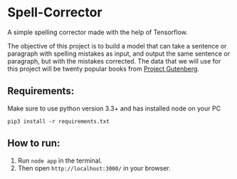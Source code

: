 # Spell-Corrector

A simple spelling corrector made with the help of Tensorflow.

The objective of this project is to build a model that can take a sentence or paragraph with spelling mistakes as input, and output the same sentence or paragraph, but with the mistakes corrected. The data that we will use for this project will be twenty popular books from [Project Gutenberg](http://www.gutenberg.org/ebooks/search/?sort_order=downloads).

## Requirements:
Make sure to use python version 3.3+ and has installed node on your PC
```
pip3 install -r requirements.txt
```

## How to run:

1. Run ```node app``` in the terminal.
2. Then open ```http://localhost:3000/``` in your browser.
